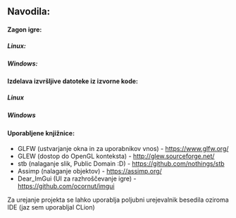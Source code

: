 ## Navodila:

#### Zagon igre:

##### Linux:
##### Windows:

#### Izdelava izvršljive datoteke iz izvorne kode:

##### Linux
##### Windows

#### Uporabljene knjižnice:
- GLFW (ustvarjanje okna in za uporabnikov vnos) - https://www.glfw.org/
- GLEW (dostop do OpenGL konteksta) - http://glew.sourceforge.net/
- stb (nalaganje slik, Public Domain :D) - https://github.com/nothings/stb
- Assimp (nalaganje objektov) - https://assimp.org/
- Dear_ImGui (UI za razhroščevanje igre) - https://github.com/ocornut/imgui

Za urejanje projekta se lahko uporablja poljubni urejevalnik besedila oziroma IDE (jaz sem uporabljal CLion)